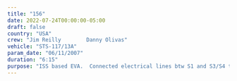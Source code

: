```yaml
---
title: "156"
date: 2022-07-24T00:00:00-05:00
draft: false
country: "USA"
crew: "Jim Reilly        Danny Olivas"
vehicle: "STS-117/13A"
param_date: "06/11/2007"
duration: "6:15"
purpose: "ISS based EVA.  Connected electrical lines btw S1 and S3/S4 trusses.  Unstowed solar array blanket boxes and beta gimbals.  Stowed the S3/S4 keel.   Removed and jettisoned thermal shrouds from 5 avionics boxes.  Released restraints for S4 radiator deployment.  Engaged drive lock, removed 6 launch locks and rigidized struts of S4 solar array alpha joint.  Removed SVS target to clear MT path"
---
```

